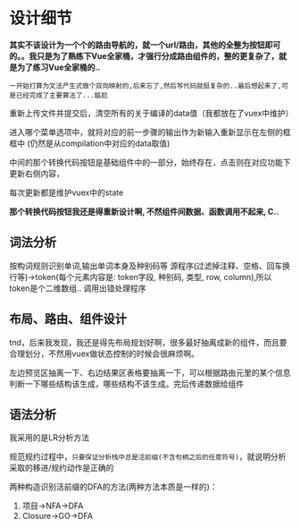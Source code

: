<!-- by:wjw -->
# 设计细节

**其实不该设计为一个个的路由导航的，就一个url/路由，其他的全整为按钮即可的。。我只是为了熟练下Vue全家桶，才强行分成路由组件的，整的更复杂了，就是为了练习Vue全家桶的..**

`一开始打算为文法产生式做个双向映射的,后来忘了,然后写代码就挺复杂的..最后想起来了,可是已经完成了主要算法了...尴尬`

重新上传文件并提交后，清空所有的关于编译的data值（我都放在了vuex中维护）

进入哪个菜单选项中，就将对应的前一步骤的输出作为新输入重新显示在左侧的框框中
(仍然是从compilation中对应的data取值)

中间的那个转换代码按钮是基础组件中的一部分，始终存在，点击则在对应功能下更新右侧内容，

每次更新都是维护vuex中的state

**那个转换代码按钮我还是得重新设计啊, 不然组件间数据、函数调用不起来, C..**

## 词法分析

按构词规则识别单词,输出单词本身及种别码等
源程序(过滤掉注释、空格、回车换行等)->token(每个元素内容是:  token字段, 种别码, 类型, row, column),所以token是个二维数组..
调用出错处理程序


## 布局、路由、组件设计

tnd，后来我发现，我还是得先布局规划好啊，很多最好抽离成新的组件，而且要合理划分，不然用vuex做状态控制的时候会很麻烦啊。

左边预览区抽离一下、右边结果区表格要抽离一下，可以根据路由元里的某个信息判断一下哪些结构该生成，哪些结构不该生成。完后传递数据给组件


## 语法分析

我采用的是LR分析方法

规范规约过程中，`只要保证分析栈中总是活前缀(不含句柄之后的任意符号)`，就说明分析采取的移进/规约动作是正确的

两种构造识别活前缀的DFA的方法(两种方法本质是一样的)：
1. 项目->NFA->DFA
2. Closure->GO->DFA